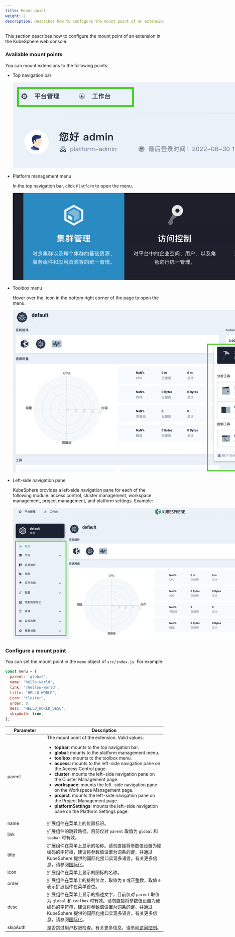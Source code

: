 ```yaml
---
title: Mount point
weight: 2
description: Describes how to configure the mount point of an extension in the KubeSphere web console.
---
```


This section describes how to configure the mount point of an extension in the KubeSphere web console.

### Available mount points

You can mount extensions to the following points:

* Top navigation bar

  <img src="./top-menu.png" style="max-width: 1000px; margin: 0px" />

* Platform management menu

  In the top navigation bar, click `Platform` to open the menu.

  <img src="./platform-menu.png" style="max-width: 1000px; margin: 0px" />

* Toolbox menu

  Hover over the <img src="" style="max-width: 20px; margin: 0px; display: inline; vertical-align: top" /> icon in the bottom right corner of the page to open the menu.

  <img src="./toolbox-menu.png" style="max-width: 1000px; margin: 0px" />

* Left-side navigation pane

  KubeSphere provides a left-side navigation pane for each of the following module: access control, cluster management, workspace management, project management, and platform settings. Example:

  <img src="./navigation-menu.png" style="max-width: 1000px; margin: 0px" />

### Configure a mount point

You can set the mount point in the `menu` object of `src/index.js`. For example:

```javascript
const menu = { 
  parent: 'global',
  name: 'hello-world',
  link: '/hellow-world',
  title: 'HELLO_WORLD',
  icon: 'cluster',
  order: 0,
  desc: 'HELLO_WORLD_DESC',
  skipAuth: true,
};
```

<table>
  <colsgroup>
    <col style="width: 25%;">
    <col style="width: 75%;">
  </colsgroup>
  <thead>
    <tr>
      <th>Parameter</th>
      <th>Description</th>
    </tr>
  <thead>
  <tbody>
    <tr>
      <td>parent</td>
      <td>The mount point of the extension. Valid values:
        <ul>
          <li><strong>topbar</strong>: mounts to the top navigation bar.</li>
          <li><strong>global</strong>: mounts to the platform management menu.</li>
          <li><strong>toolbox</strong>: mounts to the toolbox menu.</li>
          <li><strong>access</strong>: mounts to the left-side navigation pane on the Access Control page.</li>
          <li><strong>cluster</strong>: mounts the left-side navigation pane on the Cluster Management page.</li>
          <li><strong>workspace</strong>: mounts the left-side navigation pane on the Workspace Management page.</li>
          <li><strong>project</strong>: mounts the left-side navigation pane on the Project Management page.</li>
          <li><strong>platformSettings</strong>: mounts the left-side navigation pane on the Platform Settings page.</li>
        </ul>
      </td>
    </tr>
    <tr>
      <td>name</td>
      <td>扩展组件在菜单上的位置标识。</td>
    </tr>
    <tr>
      <td>link</td><td>扩展组件的跳转路径。目前仅对 <code>parent</code> 取值为 <code>global</code> 和 <code>topbar</code> 时有效。</td>
    </tr>
    <tr>
      <td>title</td><td>扩展组件在菜单上显示的名称。请勿直接将参数值设置为硬编码的字符串，建议将参数值设置为词条的键，并通过 KubeSphere 提供的国际化接口实现多语言。有关更多信息，请参阅<a href="../internationalization">国际化</a>。</td>
    </tr>
    <tr>
      <td>icon</td><td>扩展组件在菜单上显示的图标的名称。</td>
    </tr>
    <tr>
      <td>order</td><td>扩展组件在菜单上的排列位次，取值为 <code>0</code> 或正整数，取值 <code>0</code> 表示扩展组件在菜单首位。</td>
    </tr>
    <tr>
      <td>desc</td><td>扩展组件在菜单上显示的描述文字，目前仅对 <code>parent</code> 取值为 <code>global</code> 和 <code>toolbox</code> 时有效。请勿直接将参数值设置为硬编码的字符串，建议将参数值设置为词条的键，并通过 KubeSphere 提供的国际化接口实现多语言。有关更多信息，请参阅<a href="../internationalization">国际化</a>。</td>
    </tr>
    <tr>
      <td>skipAuth</td><td>是否跳过用户权限检查。有关更多信息，请参阅<a href="../access-control">访问控制</a>。</td>
    </tr>
  </tbody>
</table>

